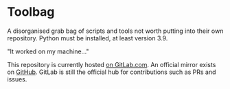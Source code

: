 # Toolbag

A disorganised grab bag of scripts and tools not worth putting into their own
repository. Python must be installed, at least version 3.9.

"It worked on my machine..."

This repository is currently hosted [on
GitLab.com](https://gitlab.com/louis.jackman/toolbag). An official mirror exists
on [GitHub](https://github.com/LouisJackman/toolbag). GitLab is still the
official hub for contributions such as PRs and issues.


